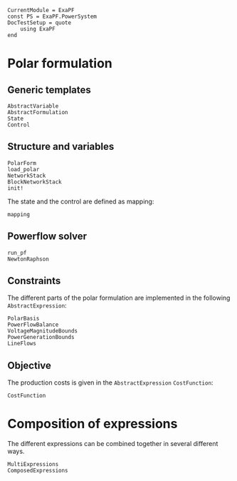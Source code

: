 ```@meta
CurrentModule = ExaPF
const PS = ExaPF.PowerSystem
DocTestSetup = quote
    using ExaPF
end
```


# Polar formulation

## Generic templates

```@docs
AbstractVariable
AbstractFormulation
State
Control

```

## Structure and variables
```@docs
PolarForm
load_polar
NetworkStack
BlockNetworkStack
init!

```

The state and the control are defined as mapping:
```@docs
mapping

```

## Powerflow solver

```@docs
run_pf
NewtonRaphson

```

## Constraints

The different parts of the polar formulation are
implemented in the following `AbstractExpression`:

```@docs
PolarBasis
PowerFlowBalance
VoltageMagnitudeBounds
PowerGenerationBounds
LineFlows

```

## Objective

The production costs is given in the `AbstractExpression` `CostFunction`:
```@docs
CostFunction
```

# Composition of expressions

The different expressions can be combined together
in several different ways.
```@docs
MultiExpressions
ComposedExpressions
```

